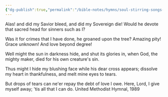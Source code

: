 ```yaml
---
{"dg-publish":true,"permalink":"/bible-notes/hymns/soul-stirring-songs-and-hymns/at-the-cross/","title":"At the Cross"}
---
```



Alas! and did my Savior bleed,
and did my Sovereign die!
Would he devote that sacred head
for sinners such as I?

Was it for crimes that I have done,
he groaned upon the tree?
Amazing pity! Grace unknown!
And love beyond degree!

Well might the sun in darkness hide,
and shut its glories in,
when God, the mighty maker, died
for his own creature's sin.

Thus might I hide my blushing face
while his dear cross appears;
dissolve my heart in thankfulness,
and melt mine eyes to tears.

But drops of tears can ne'er repay
the debt of love I owe.
Here, Lord, I give myself away;
'tis all that I can do.
United Methodist Hymnal, 1989